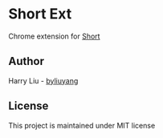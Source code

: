 # Short Ext
Chrome extension for [Short](https://github.com/byliuyang/short)

## Author
Harry Liu - [byliuyang](https://github.com/byliuyang)

## License
This project is maintained under MIT license